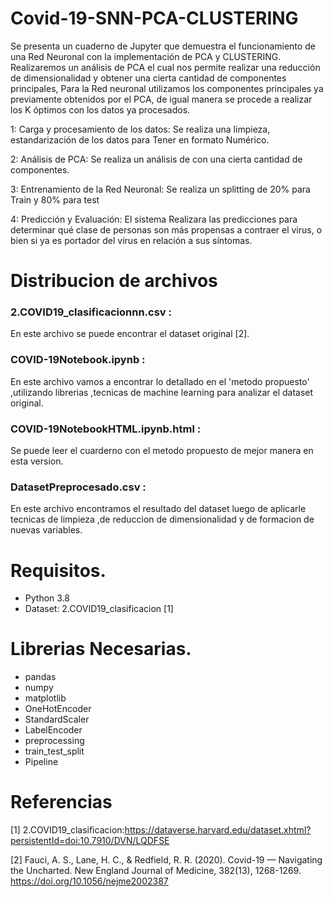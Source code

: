 # Covid-19-SNN-PCA-CLUSTERING

Se presenta un cuaderno de Jupyter que demuestra el funcionamiento de una Red Neuronal con la implementación de PCA y CLUSTERING.
Realizaremos un análisis de PCA el cual nos permite realizar una reducción de dimensionalidad   y obtener una cierta cantidad de componentes principales, Para la Red neuronal utilizamos los componentes principales ya previamente obtenidos por el PCA, de igual manera se procede a realizar los K óptimos con los datos ya procesados.

1: Carga y procesamiento de los datos: Se realiza una limpieza, estandarización de los datos para Tener en formato Numérico.

2: Análisis de PCA: Se realiza un análisis de con una cierta cantidad de componentes.

3: Entrenamiento de la Red Neuronal: Se realiza un splitting de 20% para Train y 80% para test

4: Predicción y Evaluación: El sistema Realizara las predicciones para determinar qué clase de personas son más propensas a contraer el virus, o bien si ya es portador del virus en relación a sus síntomas.

# Distribucion de archivos
### 2.COVID19_clasificacionnn.csv :
En este archivo se puede encontrar el dataset original [2].
### COVID-19Notebook.ipynb :
En este archivo vamos a encontrar lo detallado en el 'metodo propuesto' ,utilizando librerias ,tecnicas de machine learning para analizar  el      dataset original.
### COVID-19NotebookHTML.ipynb.html :
Se puede leer el cuarderno con el metodo propuesto de mejor manera en esta version.
### DatasetPreprocesado.csv :
En este archivo encontramos el resultado del dataset luego de aplicarle tecnicas de limpieza ,de reduccion de dimensionalidad y de formacion de nuevas variables.

# Requisitos.
- Python 3.8
- Dataset: 2.COVID19_clasificacion [1]

# Librerias Necesarias.
- pandas
- numpy
- matplotlib
- OneHotEncoder
- StandardScaler
- LabelEncoder
- preprocessing
- train_test_split
- Pipeline

# Referencias
[1] 2.COVID19_clasificacion:https://dataverse.harvard.edu/dataset.xhtml?persistentId=doi:10.7910/DVN/LQDFSE

[2] Fauci, A. S., Lane, H. C., & Redfield, R. R. (2020). Covid-19 — Navigating the Uncharted. New England Journal of Medicine, 382(13), 1268-1269. https://doi.org/10.1056/nejme2002387

